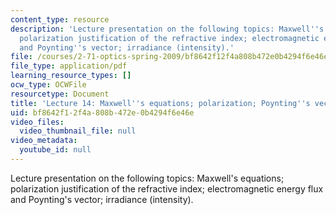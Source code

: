 ```yaml
---
content_type: resource
description: 'Lecture presentation on the following topics: Maxwell''s equations;
  polarization justification of the refractive index; electromagnetic energy flux
  and Poynting''s vector; irradiance (intensity).'
file: /courses/2-71-optics-spring-2009/bf8642f12f4a808b472e0b4294f6e46e_MIT2_71S09_lec14.pdf
file_type: application/pdf
learning_resource_types: []
ocw_type: OCWFile
resourcetype: Document
title: 'Lecture 14: Maxwell''s equations; polarization; Poynting''s vector'
uid: bf8642f1-2f4a-808b-472e-0b4294f6e46e
video_files:
  video_thumbnail_file: null
video_metadata:
  youtube_id: null
---
```

Lecture presentation on the following topics: Maxwell's equations; polarization justification of the refractive index; electromagnetic energy flux and Poynting's vector; irradiance (intensity).

